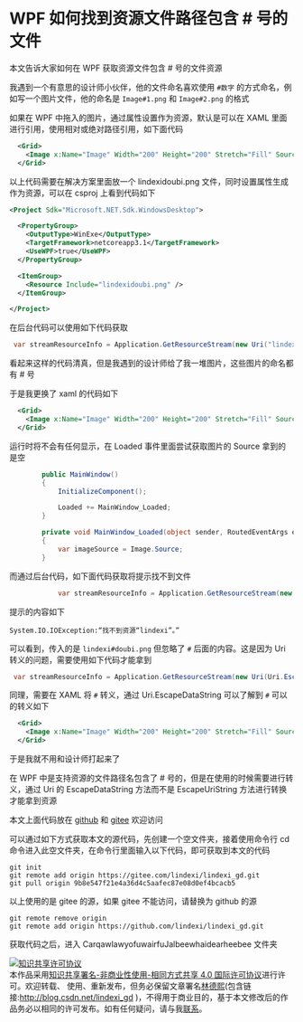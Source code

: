 # WPF 如何找到资源文件路径包含 # 号的文件

本文告诉大家如何在 WPF 获取资源文件包含 # 号的文件资源

<!--more-->

<!-- 发布 -->

我遇到一个有意思的设计师小伙伴，他的文件命名喜欢使用 `#数字` 的方式命名，例如写一个图片文件，他的命名是 `Image#1.png` 和 `Image#2.png` 的格式

如果在 WPF 中拖入的图片，通过属性设置作为资源，默认是可以在 XAML 里面进行引用，使用相对或绝对路径引用，如下面代码

```xml
  <Grid>
    <Image x:Name="Image" Width="200" Height="200" Stretch="Fill" Source="lindexidoubi.png" />
  </Grid>
```

以上代码需要在解决方案里面放一个 lindexidoubi.png 文件，同时设置属性生成作为资源，可以在 csproj 上看到代码如下

```xml
<Project Sdk="Microsoft.NET.Sdk.WindowsDesktop">

  <PropertyGroup>
    <OutputType>WinExe</OutputType>
    <TargetFramework>netcoreapp3.1</TargetFramework>
    <UseWPF>true</UseWPF>
  </PropertyGroup>

  <ItemGroup>
    <Resource Include="lindexidoubi.png" />
  </ItemGroup>

</Project>
```

在后台代码可以使用如下代码获取

```csharp
 var streamResourceInfo = Application.GetResourceStream(new Uri("lindexidoubi.png", UriKind.Relative));
```

看起来这样的代码清真，但是我遇到的设计师给了我一堆图片，这些图片的命名都有 # 号

于是我更换了 xaml 的代码如下

```xml
  <Grid>
    <Image x:Name="Image" Width="200" Height="200" Stretch="Fill" Source="lindexi#doubi.png" />
  </Grid>
```

运行时将不会有任何显示，在 Loaded 事件里面尝试获取图片的 Source 拿到的是空

```csharp
        public MainWindow()
        {
            InitializeComponent();

            Loaded += MainWindow_Loaded;
        }

        private void MainWindow_Loaded(object sender, RoutedEventArgs e)
        {
            var imageSource = Image.Source;
        }
```

而通过后台代码，如下面代码获取将提示找不到文件

```csharp
            var streamResourceInfo = Application.GetResourceStream(new Uri("lindexi#doubi.png", UriKind.Relative));
```

提示的内容如下

```
System.IO.IOException:“找不到资源“lindexi”。”
```

可以看到，传入的是 `lindexi#doubi.png` 但忽略了 `#` 后面的内容。这是因为 Uri 转义的问题，需要使用如下代码才能拿到

```csharp
 var streamResourceInfo = Application.GetResourceStream(new Uri(Uri.EscapeDataString("lindexi#doubi.png"), UriKind.Relative));
```

同理，需要在 XAML 将 `#` 转义，通过 Uri.EscapeDataString 可以了解到 `#` 可以的转义如下

```xml
  <Grid>
    <Image x:Name="Image" Width="200" Height="200" Stretch="Fill" Source="lindexi%23doubi.png" />
  </Grid>
```

于是我就不用和设计师打起来了

在 WPF 中是支持资源的文件路径名包含了 # 号的，但是在使用的时候需要进行转义，通过 Uri 的 EscapeDataString 方法而不是 EscapeUriString 方法进行转换才能拿到资源

本文上面代码放在 [github](https://github.com/lindexi/lindexi_gd/tree/9b8e547f21e4a36d4c5aafec87e08d0ef4bcacb5/CarqawlawyofuwairfuJalbeewhaidearheebee) 和 [gitee](https://gitee.com/lindexi/lindexi_gd/tree/9b8e547f21e4a36d4c5aafec87e08d0ef4bcacb5/CarqawlawyofuwairfuJalbeewhaidearheebee) 欢迎访问

可以通过如下方式获取本文的源代码，先创建一个空文件夹，接着使用命令行 cd 命令进入此空文件夹，在命令行里面输入以下代码，即可获取到本文的代码

```
git init
git remote add origin https://gitee.com/lindexi/lindexi_gd.git
git pull origin 9b8e547f21e4a36d4c5aafec87e08d0ef4bcacb5
```

以上使用的是 gitee 的源，如果 gitee 不能访问，请替换为 github 的源

```
git remote remove origin
git remote add origin https://github.com/lindexi/lindexi_gd.git
```

获取代码之后，进入 CarqawlawyofuwairfuJalbeewhaidearheebee 文件夹

<a rel="license" href="http://creativecommons.org/licenses/by-nc-sa/4.0/"><img alt="知识共享许可协议" style="border-width:0" src="https://licensebuttons.net/l/by-nc-sa/4.0/88x31.png" /></a><br />本作品采用<a rel="license" href="http://creativecommons.org/licenses/by-nc-sa/4.0/">知识共享署名-非商业性使用-相同方式共享 4.0 国际许可协议</a>进行许可。欢迎转载、 使用、重新发布，但务必保留文章署名[林德熙](http://blog.csdn.net/lindexi_gd)(包含链接:http://blog.csdn.net/lindexi_gd )，不得用于商业目的，基于本文修改后的作品务必以相同的许可发布。如有任何疑问，请与我[联系](mailto:lindexi_gd@163.com)。  
